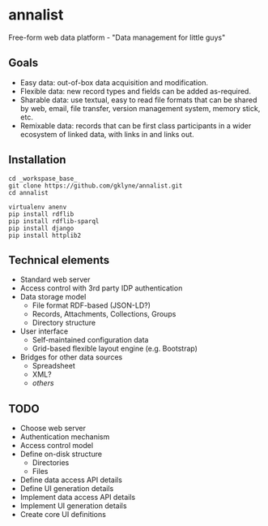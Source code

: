 annalist
========

Free-form web data platform - "Data management for little guys"

Goals
-----

* Easy data: out-of-box data acquisition and modification.
* Flexible data: new record types and fields can be added as-required.
* Sharable data: use textual, easy to read file formats that can be shared by web, email, file transfer, version management system, memory stick, etc.
* Remixable data: records that can be first class participants in a wider ecosystem of linked data, with links in and links out.

Installation
------------

    cd _workspase_base_
    git clone https://github.com/gklyne/annalist.git
    cd annalist

    virtualenv anenv
    pip install rdflib
    pip install rdflib-sparql
    pip install django
    pip install httplib2

Technical elements
------------------

* Standard web server
* Access control with 3rd party IDP authentication
* Data storage model
    * File format RDF-based (JSON-LD?)
    * Records, Attachments, Collections, Groups
    * Directory structure
* User interface
    * Self-maintained configuration data
    * Grid-based flexible layout engine (e.g. Bootstrap)
* Bridges for other data sources
    * Spreadsheet
    * XML?
    * _others_

TODO
----

* Choose web server
* Authentication mechanism
* Access control model
* Define on-disk structure
    * Directories
    * Files
* Define data access API details
* Define UI generation details
* Implement data access API details
* Implement UI generation details
* Create core UI definitions
